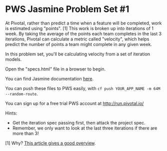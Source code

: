 # PWS Jasmine Problem Set #1

At Pivotal, rather than predict a time when a feature will be completed, work is estimated using "points". [1]  This work is broken up into iterations of 1 week. By taking the average of the points each team completes in the last 3 iterations, Pivotal can calculate a metric called "velocity", which helps predict the number of points a team might complete in any given week.

In this problem set, you'll be calculating velocity from a set of iteration models.

Open the "specs.html" file in a browser to begin.

You can find Jasmine documentation [here](http://jasmine.github.io/2.0/introduction.html). 

You can push these files to PWS easily, with `cf push YOUR_APP_NAME -m 64M --random-route`.

You can sign up for a free trial PWS account at http://run.pivotal.io/

Hints:

* Get the iteration spec passing first, then attack the project spec.
* Remember, we only want to look at the last three iterations if there are more than 3!

[1] Why? [This article gives a good overview](http://blog.crisp.se/2014/04/23/perlundholm/time-vs-story-points-estimation).
